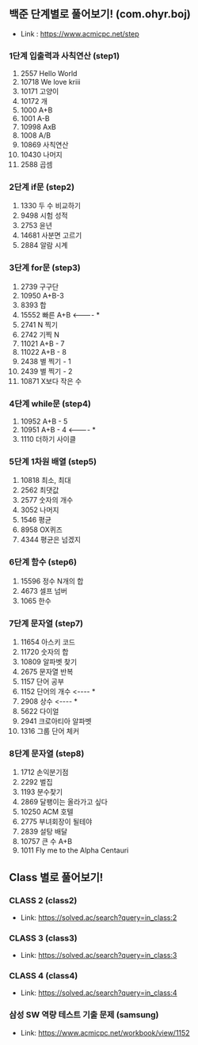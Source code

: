 ## 백준 단계별로 풀어보기! (com.ohyr.boj)

- Link : https://www.acmicpc.net/step

### 1단계 입출력과 사칙연산 (step1)
1.	2557		Hello World
2.	10718	We love kriii
3.	10171	고양이
4.	10172	개
5.	1000	A+B
6.	1001	A-B
7.	10998	AxB
8.	1008	A/B
9.	10869	사칙연산
10.	10430	나머지
11.	2588	곱셈

### 2단계 if문 (step2)
1.	1330	두 수 비교하기
2.	9498	시험 성적
3.	2753	윤년
4.	14681	사분면 고르기
5.	2884	알람 시계

### 3단계 for문 (step3)
1.	2739	구구단
2.	10950	A+B-3
3.	8393	합
4.	15552	빠른 A+B	<---- *
5.	2741	N 찍기
6.	2742	기찍 N
7.	11021	A+B - 7
8.	11022	A+B - 8
9.	2438	별 찍기 - 1
10.	2439	별 찍기 - 2
11.	10871	X보다 작은 수

### 4단계 while문 (step4)
1.	10952	A+B - 5
2.	10951	A+B - 4		<---- *
3.	1110	더하기 사이클

### 5단계 1차원 배열 (step5)
1.	10818	최소, 최대
2.	2562	최댓값
3.	2577	숫자의 개수
4.	3052	나머지
5.	1546	평균
6.	8958	OX퀴즈
7.	4344	평균은 넘겠지

### 6단계 함수 (step6)
1.	15596	정수 N개의 합
2.	4673	셀프 넘버
3.	1065	한수

### 7단계 문자열 (step7)
1.	11654	아스키 코드
2.	11720	숫자의 합
3.	10809	알파벳 찾기
4.	2675	문자열 반복
5.	1157	단어 공부
6.	1152	단어의 개수		<---- *
7.	2908	상수			<---- *
8.	5622	다이얼
9.	2941	크로아티아 알파벳
10.	1316	그룹 단어 체커

### 8단계 문자열 (step8)
1.	1712	손익분기점
2.	2292	벌집
3.	1193	분수찾기
4.	2869	달팽이는 올라가고 싶다
5.	10250	ACM 호텔
6.	2775	부녀회장이 될테야
7.	2839	설탕 배달
8.	10757	큰 수 A+B
9.	1011	Fly me to the Alpha Centauri

## Class 별로 풀어보기!

### CLASS 2 (class2)

- Link: https://solved.ac/search?query=in_class:2

### CLASS 3 (class3)

- Link: https://solved.ac/search?query=in_class:3

### CLASS 4 (class4)

- Link: https://solved.ac/search?query=in_class:4

### 삼성 SW 역량 테스트 기출 문제 (samsung)

- Link: https://www.acmicpc.net/workbook/view/1152
